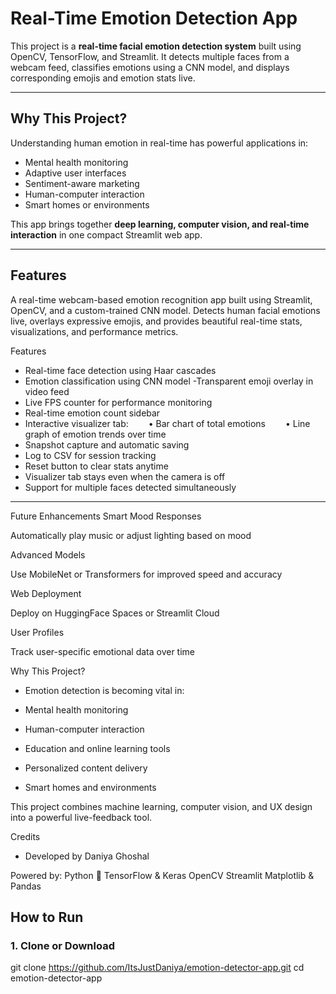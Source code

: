 # Real-Time Emotion Detection App

This project is a **real-time facial emotion detection system** built using OpenCV, TensorFlow, and Streamlit. It detects multiple faces from a webcam feed, classifies emotions using a CNN model, and displays corresponding emojis and emotion stats live.

---
##  Why This Project?

Understanding human emotion in real-time has powerful applications in:
- Mental health monitoring
- Adaptive user interfaces
- Sentiment-aware marketing
- Human-computer interaction
- Smart homes or environments

This app brings together **deep learning, computer vision, and real-time interaction** in one compact Streamlit web app.

---

##  Features

A real-time webcam-based emotion recognition app built using Streamlit, OpenCV, and a custom-trained CNN model. Detects human facial emotions live, overlays expressive emojis, and provides beautiful real-time stats, visualizations, and performance metrics.

 Features
- Real-time face detection using Haar cascades
- Emotion classification using CNN model
-Transparent emoji overlay in video feed
- Live FPS counter for performance monitoring
- Real-time emotion count sidebar
- Interactive visualizer tab:
  • Bar chart of total emotions
  • Line graph of emotion trends over time
- Snapshot capture and automatic saving
- Log to CSV for session tracking
- Reset button to clear stats anytime
- Visualizer tab stays even when the camera is off
- Support for multiple faces detected simultaneously

---
Future Enhancements
 Smart Mood Responses

Automatically play music or adjust lighting based on mood

 Advanced Models

Use MobileNet or Transformers for improved speed and accuracy

 Web Deployment

Deploy on HuggingFace Spaces or Streamlit Cloud

 User Profiles

Track user-specific emotional data over time

 Why This Project?
- Emotion detection is becoming vital in:

- Mental health monitoring

- Human-computer interaction

- Education and online learning tools

- Personalized content delivery

- Smart homes and environments

This project combines machine learning, computer vision, and UX design into a powerful live-feedback tool.

Credits
- Developed by Daniya Ghoshal

Powered by:
Python 🐍
TensorFlow & Keras
OpenCV
Streamlit
Matplotlib & Pandas

##  How to Run

### 1. Clone or Download


git clone https://github.com/ItsJustDaniya/emotion-detector-app.git
cd emotion-detector-app
